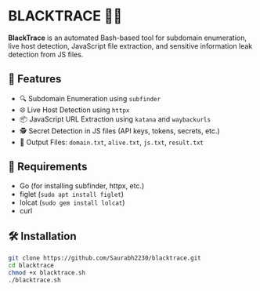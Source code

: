 # BLACKTRACE 🕵️‍♂️

**BlackTrace** is an automated Bash-based tool for subdomain enumeration, live host detection, JavaScript file extraction, and sensitive information leak detection from JS files.

## 🚀 Features

- 🔍 Subdomain Enumeration using `subfinder`
- 🌐 Live Host Detection using `httpx`
- 📦 JavaScript URL Extraction using `katana` and `waybackurls`
- 🕵️ Secret Detection in JS files (API keys, tokens, secrets, etc.)
- 📂 Output Files: `domain.txt`, `alive.txt`, `js.txt`, `result.txt`

## 🔧 Requirements

- Go (for installing subfinder, httpx, etc.)
- figlet (`sudo apt install figlet`)
- lolcat (`sudo gem install lolcat`)
- curl

## 🛠️ Installation

```bash
git clone https://github.com/Saurabh2230/blacktrace.git
cd blacktrace
chmod +x blacktrace.sh
./blacktrace.sh
